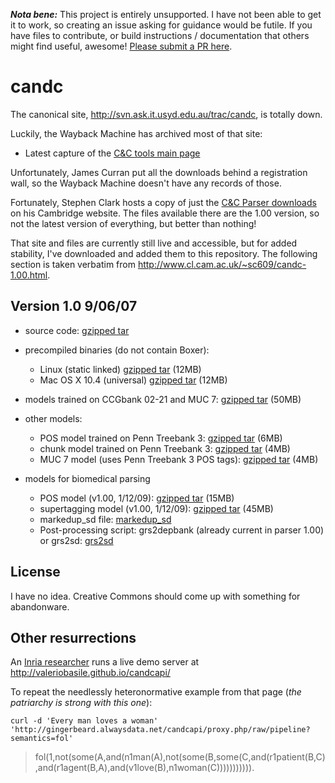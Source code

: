 _**Nota bene:**_ This project is entirely unsupported.
I have not been able to get it to work, so creating an issue asking for guidance would be futile.
If you have files to contribute, or build instructions / documentation that others might find useful, awesome!
[Please submit a PR here](https://github.com/chbrown/candc/compare).

# candc

The canonical site, <http://svn.ask.it.usyd.edu.au/trac/candc>, is totally down.

Luckily, the Wayback Machine has archived most of that site:

* Latest capture of the [C&C tools main page](http://web.archive.org/web/20160318193242/http://svn.ask.it.usyd.edu.au/trac/candc)

Unfortunately, James Curran put all the downloads behind a registration wall, so the Wayback Machine doesn't have any records of those.

Fortunately, Stephen Clark hosts a copy of just the [C&C Parser downloads](http://www.cl.cam.ac.uk/~sc609/candc-1.00.html) on his Cambridge website.
The files available there are the 1.00 version, so not the latest version of everything, but better than nothing!

That site and files are currently still live and accessible, but for added stability, I've downloaded and added them to this repository. The following section is taken verbatim from <http://www.cl.cam.ac.uk/~sc609/candc-1.00.html>.


## Version 1.0 9/06/07

* source code:
  <a href="downloads/candc-1.00.tgz">gzipped tar</a>

* precompiled binaries (do not contain Boxer):
  - Linux (static linked) <a href="downloads/candc-linux-1.00.tgz">gzipped tar</a> (12MB)
  - Mac OS X 10.4 (universal) <a href="downloads/candc-macosxu-1.00.tgz">gzipped tar</a> (12MB)

* models trained on CCGbank 02-21 and MUC 7:
  <a href="downloads/models-1.02.tgz">gzipped tar</a> (50MB)

* other models:
  - POS model trained on Penn Treebank 3:
    <a href="downloads/ptb_pos-1.00.tgz">gzipped tar</a> (6MB)
  - chunk model trained on Penn Treebank 3:
    <a href="downloads/ptb_chunk-1.00.tgz">gzipped tar</a> (4MB)
  - MUC 7 model (uses Penn Treebank 3 POS tags):
    <a href="downloads/ptb_muc-1.00.tgz">gzipped tar</a> (4MB)

* models for biomedical parsing
  - POS model (v1.00, 1/12/09):
    <a href="downloads/pos_bio-1.00.tgz">gzipped tar</a> (15MB)
  - supertagging model (v1.00, 1/12/09):
    <a href="downloads/super_bio-1.00.tgz">gzipped tar</a> (45MB)
  - markedup_sd file:
    <a href="downloads/markedup_sd-1.00">markedup_sd</a>
  - Post-processing script: grs2depbank (already current in parser 1.00) or grs2sd:
    <a href="downloads/grs2sd-1.00">grs2sd</a>


## License

I have no idea. Creative Commons should come up with something for abandonware.


## Other resurrections

An [Inria researcher](https://github.com/valeriobasile) runs a live demo server at <http://valeriobasile.github.io/candcapi/>

To repeat the needlessly heteronormative example from that page (_the patriarchy is strong with this one_):

    curl -d 'Every man loves a woman' 'http://gingerbeard.alwaysdata.net/candcapi/proxy.php/raw/pipeline?semantics=fol'

> fol(1,not(some(A,and(n1man(A),not(some(B,some(C,and(r1patient(B,C),and(r1agent(B,A),and(v1love(B),n1woman(C))))))))))).
